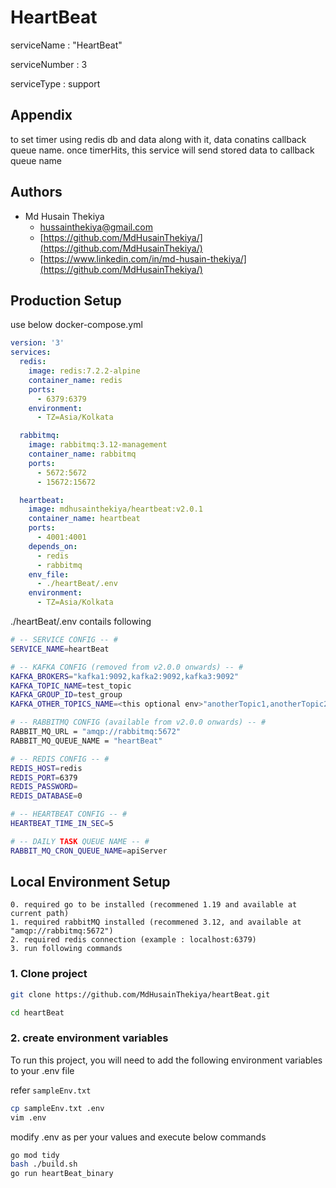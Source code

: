 # HeartBeat

serviceName : "HeartBeat"

serviceNumber : 3

serviceType : support


## Appendix
to set timer using redis db and data along with it, data conatins callback queue name. once timerHits, this service will send stored data to callback queue name


## Authors

- Md Husain Thekiya
    - [hussainthekiya@gmail.com](mailto:hussainthekiya@gmail.com)
    - [https://github.com/MdHusainThekiya/](https://github.com/MdHusainThekiya/)
    - [https://www.linkedin.com/in/md-husain-thekiya/](https://github.com/MdHusainThekiya/)


## Production Setup
use below docker-compose.yml
```yml
version: '3'
services:
  redis:
    image: redis:7.2.2-alpine
    container_name: redis
    ports:
      - 6379:6379
    environment:
      - TZ=Asia/Kolkata

  rabbitmq:
    image: rabbitmq:3.12-management
    container_name: rabbitmq
    ports:
      - 5672:5672
      - 15672:15672

  heartbeat:
    image: mdhusainthekiya/heartbeat:v2.0.1
    container_name: heartbeat
    ports:
      - 4001:4001
    depends_on:
      - redis
      - rabbitmq
    env_file:
      - ./heartBeat/.env
    environment:
      - TZ=Asia/Kolkata
```
./heartBeat/.env contails following
```bash
# -- SERVICE CONFIG -- #
SERVICE_NAME=heartBeat

# -- KAFKA CONFIG (removed from v2.0.0 onwards) -- #
KAFKA_BROKERS="kafka1:9092,kafka2:9092,kafka3:9092"
KAFKA_TOPIC_NAME=test_topic
KAFKA_GROUP_ID=test_group
KAFKA_OTHER_TOPICS_NAME=<this optional env>"anotherTopic1,anotherTopic2,anotherTopic3"

# -- RABBITMQ CONFIG (available from v2.0.0 onwards) -- #
RABBIT_MQ_URL = "amqp://rabbitmq:5672"
RABBIT_MQ_QUEUE_NAME = "heartBeat"

# -- REDIS CONFIG -- #
REDIS_HOST=redis
REDIS_PORT=6379
REDIS_PASSWORD=
REDIS_DATABASE=0

# -- HEARTBEAT CONFIG -- #
HEARTBEAT_TIME_IN_SEC=5

# -- DAILY TASK QUEUE NAME -- #
RABBIT_MQ_CRON_QUEUE_NAME=apiServer
```


## Local Environment Setup

    0. required go to be installed (recommened 1.19 and available at current path)
    1. required rabbitMQ installed (recommened 3.12, and available at "amqp://rabbitmq:5672")
    2. required redis connection (example : localhost:6379)
    3. run following commands

### 1. Clone project
```bash
git clone https://github.com/MdHusainThekiya/heartBeat.git

cd heartBeat
```
### 2. create environment variables
To run this project, you will need to add the following environment variables to your .env file

refer `sampleEnv.txt`
```bash
cp sampleEnv.txt .env
vim .env
```
modify .env as per your values and execute below commands

```bash
go mod tidy
bash ./build.sh
go run heartBeat_binary
```

